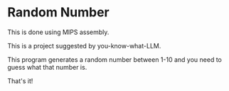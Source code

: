 # Random Number

This is done using MIPS assembly.

This is a project suggested by you-know-what-LLM.

This program generates a random number between 1-10 and you need to guess what that number is.

That's it!
